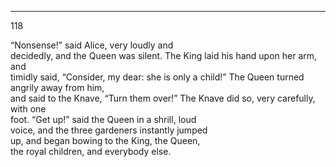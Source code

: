 ---
118 

“Nonsense!” said Alice, very loudly and  
decidedly, and the Queen was silent.
The King laid his hand upon her arm, and  
timidly said, “Consider, my dear: she is only
a child!”
The Queen turned angrily away from him,  
and said to the Knave, “Turn them over!”
The Knave did so, very carefully, with one  
foot.
“Get up!” said the Queen in a shrill, loud  
voice, and the three gardeners instantly jumped  
up, and began bowing to the King, the Queen,  
the royal children, and everybody else.